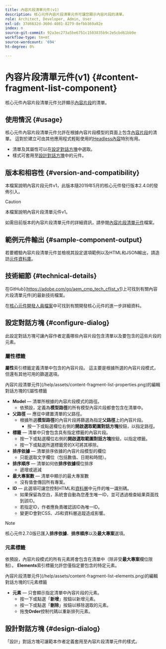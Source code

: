 ```yaml
---
title: 內容片段清單元件(v1)
description: 核心元件內容片段清單元件可讓您顯示內容片段的清單。
role: Architect, Developer, Admin, User
exl-id: 37d6632d-360d-4081-8279-8efbb369a82e
index: n
source-git-commit: 92a3ec273a5be6751c1503835b9c2e5cbd61bb9e
workflow-type: tm+mt
source-wordcount: '694'
ht-degree: 0%

---
```



# 內容片段清單元件(v1) {#content-fragment-list-component}

核心元件內容片段清單元件允許顯示[內容片段](https://experienceleague.adobe.com/docs/experience-manager-cloud-service/assets/content-fragments/content-fragments.html)的清單。

## 使用情況 {#usage}

核心元件內容片段清單元件允許在根據內容片段模型的頁面上包含[內容片段](https://experienceleague.adobe.com/docs/experience-manager-cloud-service/assets/content-fragments/content-fragments.html)的清單。 這對於建立可由其他應用程式輕鬆使用的[Headless內容](https://helpx.adobe.com/experience-manager/6-5/sites/developing/user-guide.html?topic=/experience-manager/6-5/sites/developing/morehelp/headless.ug.js)特別有用。

* 清單及其屬性可以在[設定對話方塊](#configure-dialog)中選取。
* 樣式可套用至[設計對話方塊](#design-dialog)中的元件。

## 版本和相容性 {#version-and-compatibility}

本檔案說明內容片段元件v1，此版本隨2019年5月的核心元件發行版本2.4.0的發佈引入。

>[!CAUTION]
>
>本檔案說明內容片段清單元件v1。
>
>如需目前版本的內容片段清單元件的詳細資訊，請參閱[內容片段清單元件](/help/components/content-fragment-list.md)檔案。

## 範例元件輸出 {#sample-component-output}

若要體驗內容片段清單元件並檢視其設定選項範例以及HTML和JSON輸出，請造訪[元件資料庫](https://adobe.com/go/aem_cmp_library_cflist)。

## 技術細節 {#technical-details}

在GitHub](https://adobe.com/go/aem_cmp_tech_cflist_v1)上可找到有關內容片段清單元件[的最新技術檔案。

在[核心元件開發人員檔案](/help/developing/overview.md)中可找到有關開發核心元件的進一步詳細資料。

## 設定對話方塊 {#configure-dialog}

此設定對話方塊可讓內容作者定義哪些內容片段包含清單以及要包含的這些片段的元素。

### 屬性標籤

**屬性**&#x200B;索引標籤定義清單中包含的內容片段。 這主要是根據所選的內容片段模式，但還有其他可用的篩選選項。

內容片段清單元件](/help/assets/content-fragment-list-properties.png)的編輯對話方塊的![屬性標籤

* **Model** — 清單所根據的內容片段模式的路徑。
   * 依預設，定義為&#x200B;**模型路徑**&#x200B;的所有模型內容片段都會包含在清單中。
* **父路徑** — 應從中建置清單的父路徑。
   * 根據所選&#x200B;**模型路徑**&#x200B;的內容片段將篩選為指定&#x200B;**父路徑**&#x200B;上的內容片段。
      * 按一下或點選欄位右側的&#x200B;**開啟選取範圍對話方塊**&#x200B;按鈕，以指定路徑。
* **標籤** — 清單中只會包含具有指定標籤的內容片段。
   * 按一下或點選欄位右側的&#x200B;**開啟選取範圍對話方塊**&#x200B;按鈕，以指定標籤。
   * 按一下或點選所選標籤旁的X可將其移除。
* **排序依據** — 清單排序依據的內容片段模型的欄位
   * 只能選取文字欄位（包括數值、日期和時間）。
* **排序順序** — 清單如何依&#x200B;**排序依據**&#x200B;欄位排序
   * 遞增或遞減
* **最大專案數** — 清單中顯示的最大專案數
   * 沒有值會傳回所有專案。
* **ID** — 此選項可讓您控制HTML和[資料層](/help/developing/data-layer/overview.md)中元件的唯一識別碼。
   * 如果保留為空白，系統會自動為您產生唯一ID，並可透過檢查結果頁面找到該ID。
   * 若指定ID，作者應負責確認該ID為唯一ID。
   * 變更ID會對CSS、JS和資料層追蹤造成影響。

>[!NOTE]
>核心元件2.7.0版已匯入&#x200B;**排序依據**、**排序順序**&#x200B;以及&#x200B;**最大專案**&#x200B;選項。

### 元素標籤

依預設，內容片段模式的所有元素將會包含在清單中（除非受&#x200B;**最大專案**&#x200B;欄位限制）。 **Elements**&#x200B;索引標籤允許您僅指定要包含的特定元素。

內容片段清單元件](/help/assets/content-fragment-list-elements.png)的編輯對話方塊的![元素標籤

* **元素** — 只會顯示指定清單中內容片段的元素。
   * 按一下或點選「**新增**」按鈕以新增元素。
   * 按一下或點選「**刪除**」按鈕以移除選取的元素。
   * 拖曳&#x200B;**Order**&#x200B;控制代碼以重新排列元素。

## 設計對話方塊 {#design-dialog}

「設計」對話方塊可讓範本作者定義套用至內容片段清單元件的樣式。
